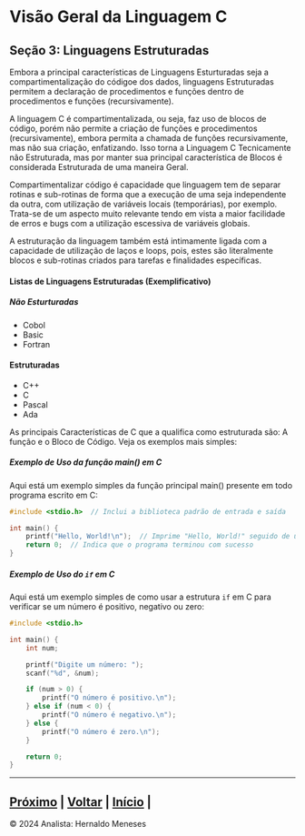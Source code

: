 # Visão Geral da Linguagem C

## Seção 3: Linguagens Estruturadas

Embora a principal características de Linguagens Esturturadas seja a compartimentalização do códigoe dos dados, linguagens Estruturadas permitem a declaração de procedimentos e funções dentro de procedimentos e funções (recursivamente).

A linguagem C é compartimentalizada, ou seja, faz uso de blocos de código, porém não permite a criação de funções e procedimentos (recursivamente), embora permita a chamada de funções recursivamente, mas não sua criação, enfatizando. Isso torna a Linguagem C Tecnicamente não Estruturada, mas por manter sua principal característica de Blocos é considerada Estruturada de uma maneira Geral.

Compartimentalizar código é capacidade que linguagem tem de separar rotinas e sub-rotinas de forma que a execução de uma seja independente da outra, com utilização de variáveis locais (temporárias), por exemplo. Trata-se de um aspecto muito relevante tendo em vista a maior facilidade de erros e bugs com a utilização escessiva de variáveis globais.

A estruturação da linguagem também está intimamente ligada com a capacidade de utilização de laços e loops, pois, estes são literalmente blocos e sub-rotinas criados para tarefas e finalidades específicas.

#### Listas de Linguagens Estruturadas (Exemplificativo)
##### Não Esturturadas
- Cobol
- Basic
- Fortran

#### Estruturadas
- C++
- C
- Pascal
- Ada

As principais Características de C que a qualifica como estruturada são:
A função e o Bloco de Código. 
Veja os exemplos mais simples:

##### Exemplo de Uso da função main() em C

Aqui está um exemplo simples da função principal main() presente em todo programa escrito em C:

```c
#include <stdio.h>  // Inclui a biblioteca padrão de entrada e saída

int main() {
    printf("Hello, World!\n");  // Imprime "Hello, World!" seguido de uma nova linha
    return 0;  // Indica que o programa terminou com sucesso
}
```

##### Exemplo de Uso do `if` em C

Aqui está um exemplo simples de como usar a estrutura `if` em C para verificar se um número é positivo, negativo ou zero:

```c
#include <stdio.h>

int main() {
    int num;

    printf("Digite um número: ");
    scanf("%d", &num);

    if (num > 0) {
        printf("O número é positivo.\n");
    } else if (num < 0) {
        printf("O número é negativo.\n");
    } else {
        printf("O número é zero.\n");
    }

    return 0;
}
```

---
[Próximo](https://github.com/HernaldoMeneses/C/blob/main/1-Cap%C3%ADtulo/1.2-Surgimento.md) | [Voltar](https://github.com/HernaldoMeneses/C/blob/main/Others/indice.md) |   [Início](https://github.com/HernaldoMeneses/C/blob/main/README.md) | 
---

&copy; 2024 Analista: Hernaldo Meneses